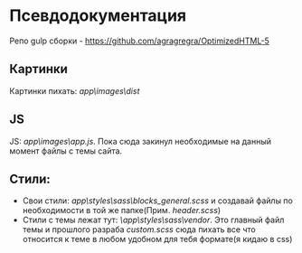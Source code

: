 # Псевдодокументация
Репо gulp сборки - https://github.com/agragregra/OptimizedHTML-5
## Картинки
Картинки пихать: *app\images\dist*
## JS
JS: *app\images\app.js*. Пока сюда закинул необходимые на данный момент файлы с темы сайта.
## Стили:
 - Свои стили: *app\styles\sass\blocks\_general.scss* и создавай файлы по необходимости в той же папке(Прим. *header.scss*)
 - Стили с темы лежат тут: *\app\styles\sass\vendor*. Это главный файл темы и прошлого разраба *custom.scss* сюда пихать все что относится к теме в любом удобном для тебя формате(я кидаю в css)
